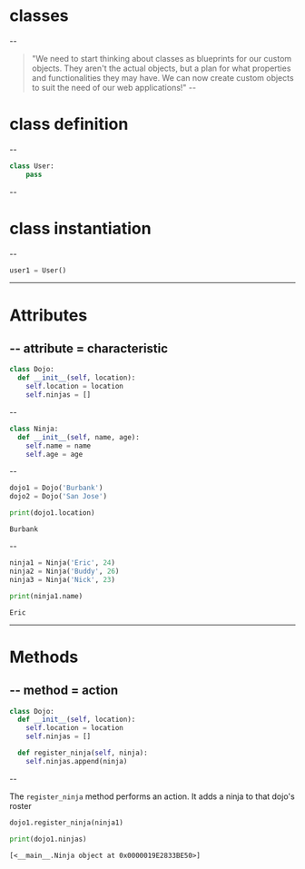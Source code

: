 # classes
--

>"We need to start thinking about classes as blueprints for our custom objects. They aren't the actual objects, but a plan for what properties and functionalities they may have.  We can now create custom objects to suit the need of our web applications!"
--


# class definition
--

```py
class User:
    pass

```
  <!-- .element: class="fragment fade-in" -->
--
# class instantiation
--
```py
user1 = User()
```
---
# Attributes
--
attribute = characteristic
--

```py
class Dojo:
  def __init__(self, location):
    self.location = location
    self.ninjas = []
```
<!-- .element: class="fragment fade-in" -->
--

```py
class Ninja:
  def __init__(self, name, age):
    self.name = name
    self.age = age
```
<!-- .element: class="fragment fade-in" -->
--
```py
dojo1 = Dojo('Burbank')
dojo2 = Dojo('San Jose')
```
<!-- .element: class="fragment fade-in" -->

```py
print(dojo1.location)
```
<!-- .element: class="fragment fade-in" -->

```
Burbank
```
  <!-- .element: class="fragment fade-in" -->
--

```py
ninja1 = Ninja('Eric', 24)
ninja2 = Ninja('Buddy', 26)
ninja3 = Ninja('Nick', 23)
```
<!-- .element: class="fragment fade-in" -->

```py
print(ninja1.name)
```
<!-- .element: class="fragment fade-in" -->

```
Eric
```
  <!-- .element: class="fragment fade-in" -->
---

# Methods
--
method = action
--

```py
class Dojo:
  def __init__(self, location):
    self.location = location
    self.ninjas = []
```
```py
  def register_ninja(self, ninja):
    self.ninjas.append(ninja)
```
<!-- .element: class="fragment fade-in" -->

--

The `register_ninja` method performs an action. It adds a ninja to that dojo's roster

```py
dojo1.register_ninja(ninja1)
```
<!-- .element: class="fragment fade-in" -->

```py
print(dojo1.ninjas)
```
<!-- .element: class="fragment fade-in" -->

```
[<__main__.Ninja object at 0x0000019E2833BE50>]
```
<!-- .element: class="fragment fade-in" -->

